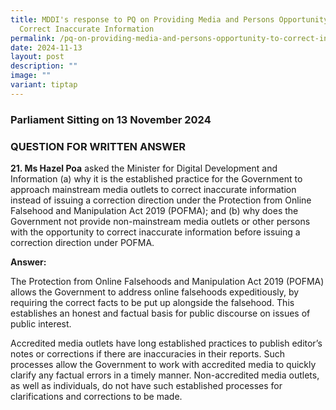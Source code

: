 ```yaml
---
title: MDDI's response to PQ on Providing Media and Persons Opportunity to
  Correct Inaccurate Information
permalink: /pq-on-providing-media-and-persons-opportunity-to-correct-inaccurate-information/
date: 2024-11-13
layout: post
description: ""
image: ""
variant: tiptap
---
```

<h3>Parliament Sitting on 13 November 2024</h3>
<h3>QUESTION FOR WRITTEN ANSWER</h3>
<p><strong>21. Ms Hazel Poa</strong> asked the Minister for Digital Development
and Information (a) why it is the established practice for the Government
to approach mainstream media outlets to correct inaccurate information
instead of issuing a correction direction under the Protection from Online
Falsehood and Manipulation Act 2019 (POFMA); and (b) why does the Government
not provide non-mainstream media outlets or other persons with the opportunity
to correct inaccurate information before issuing a correction direction
under POFMA.</p>
<p><strong>Answer:</strong>
</p>
<p>The Protection from Online Falsehoods and Manipulation Act 2019 (POFMA)
allows the Government to address online falsehoods expeditiously, by requiring
the correct facts to be put up alongside the falsehood. This establishes
an honest and factual basis for public discourse on issues of public interest.</p>
<p>Accredited media outlets have long established practices to publish editor’s
notes or corrections if there are inaccuracies in their reports. Such processes
allow the Government to work with accredited media to quickly clarify any
factual errors in a timely manner. Non-accredited media outlets, as well
as individuals, do not have such established processes for clarifications
and corrections to be made.</p>
